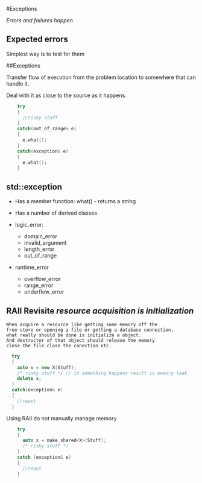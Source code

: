 #Exceptions

_Errors and failures happen_

## Expected errors

Simplest way is to test for them

##Exceptions

Transfer flow of execution from the problem location to somewhere that can handle it.

Deal with it as close to the source as it happens.

```c++
    try
    {
      //risky stuff
    }
    catch(out_of_range& e)
    {
      e.what();
    }
    catch(exception& e)
    {
      e.what();
    }
```

## std::exception

* Has a member function: what() - returns a string

* Has a number of derived classes

* logic_error:

    - domain_error
    - invalid_argument
    - length_error
    - out_of_range

* runtime_error

  - overflow_error
  - range_error
  - underflow_error

## RAII Revisite _resource acquisition is initialization_

    When acquire a resource like getting some memory off the
    free store or opening a file or getting a database connection,
    what really should be done is initialize a object.
    And destructor of that object should release the memory
    close the file close the conection etc.

```c++
  try
  {
    auto x = new X(Stuff);
    /* risky stuff */ // if something happens result is memory leak
    delete x;
  }
  catch(exception& e)
  {
    //react
  }
```

Using RAII do not manually manage memory

```c++
    try
    {
      auto x = make_shared<X>(Stuff);
      /* risky stuff */
    }
    catch (exception& e)
    {
      //react
    }
```
